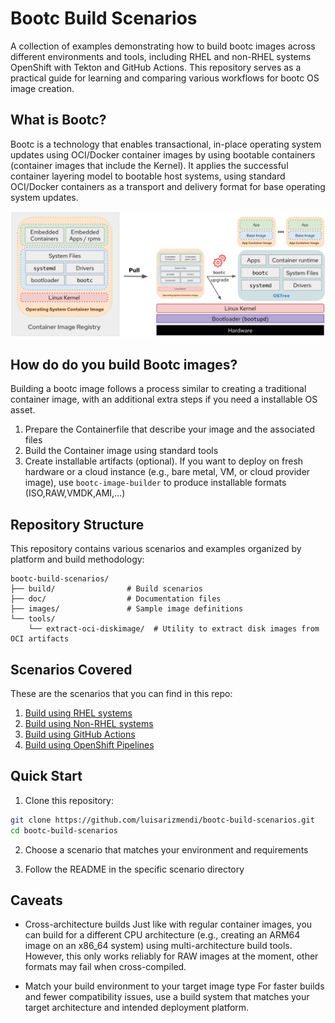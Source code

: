 # Bootc Build Scenarios

A collection of examples demonstrating how to build bootc images across different environments and tools, including RHEL and non-RHEL systems OpenShift with Tekton and GitHub Actions. This repository serves as a practical guide for learning and comparing various workflows for bootc OS image creation.

## What is Bootc?

Bootc is a technology that enables transactional, in-place operating system updates using OCI/Docker container images by using bootable containers (container images that include the Kernel). It applies the successful container layering model to bootable host systems, using standard OCI/Docker containers as a transport and delivery format for base operating system updates.

![bootc-system-update](doc/bootc-system-update.png)


## How do do you build Bootc images?

Building a bootc image follows a process similar to creating a traditional container image, with an additional extra steps if you need a installable OS asset.

1. Prepare the Containerfile that describe your image and the associated files
2. Build the Container image using standard tools
3. Create installable artifacts (optional). If you want to deploy on fresh hardware or a cloud instance (e.g., bare metal, VM, or cloud provider image), use `bootc-image-builder` to produce installable formats (ISO,RAW,VMDK,AMI,...)

## Repository Structure

This repository contains various scenarios and examples organized by platform and build methodology:

```
bootc-build-scenarios/
├── build/                # Build scenarios
├── doc/                  # Documentation files
├── images/               # Sample image definitions
└── tools/
    └── extract-oci-diskimage/  # Utility to extract disk images from OCI artifacts
```

## Scenarios Covered

These are the scenarios that you can find in this repo:

1. [Build using RHEL systems](build/rhel/)
2. [Build using Non-RHEL systems](build/non-rhel/)
3. [Build using GitHub Actions](build/github-actions/)
4. [Build using OpenShift Pipelines](build/openshift/)

## Quick Start

1. Clone this repository:
```bash
git clone https://github.com/luisarizmendi/bootc-build-scenarios.git
cd bootc-build-scenarios
```

2. Choose a scenario that matches your environment and requirements

3. Follow the README in the specific scenario directory


## Caveats

* Cross-architecture builds
Just like with regular container images, you can build for a different CPU architecture (e.g., creating an ARM64 image on an x86_64 system) using multi-architecture build tools.
However, this only works reliably for RAW images at the moment, other formats may fail when cross-compiled.

* Match your build environment to your target image type
For faster builds and fewer compatibility issues, use a build system that matches your target architecture and intended deployment platform.